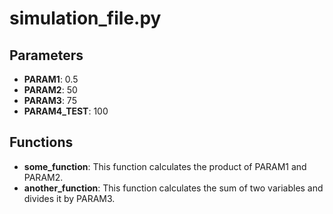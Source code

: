 # simulation_file.py
## Parameters
* **PARAM1**: 0.5
* **PARAM2**: 50
* **PARAM3**: 75
* **PARAM4_TEST**: 100

## Functions
* **some_function**: This function calculates the product of PARAM1 and PARAM2. 
* **another_function**: This function calculates the sum of two variables and divides it by PARAM3. 
